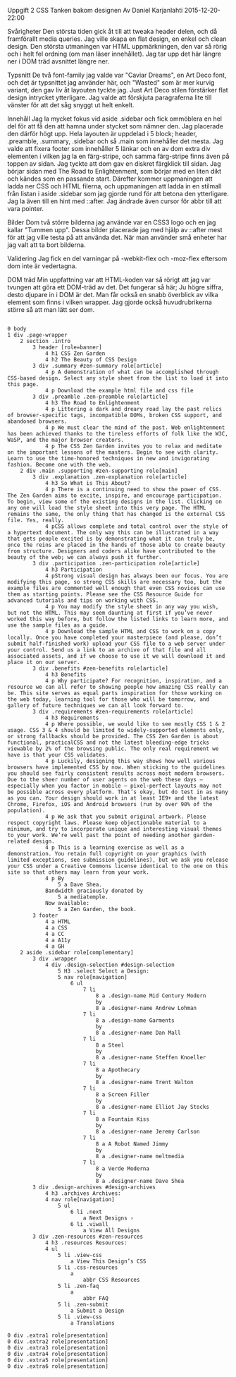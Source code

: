 Uppgift 2 CSS
Tanken bakom designen
Av Daniel Karjanlahti 2015-12-20-22:00

Svårigheter
Den största tiden gick åt till att tweaka header delen, och då framförallt media queries. Jag ville skapa en flat design, en enkel och clean design. Den största utmaningen var HTML uppmärkningen, den var så rörig och i helt fel ordning (om man läser innehållet). Jag tar upp det här längre ner i DOM träd avsnittet längre ner.



Typsnitt
De två font-family jag valde var "Caviar Dreams", en Art Deco font, och det är typsnittet jag använder här, och "Wasted" som är mer kurvig variant, den gav liv åt layouten tyckte jag. Just Art Deco stilen förstärker flat design intrycket ytterligare.
Jag valde att förskjuta paragraferna lite till vänster för att det såg snyggt ut helt enkelt.



Innehåll
Jag la mycket fokus vid aside .sidebar och fick ommöblera en hel del för att få den att hamna under stycket som nämner den. Jag placerade den därför högt upp. Hela layouten är uppdelad i 5 block; header, .preamble, .summary, .sidebar och så .main som innehåller det mesta. Jag valde att fixera footer som innehåller 5 länkar och en av dom extra div elementen i vilken jag la en färg-stripe, och samma färg-stripe finns även på toppen av sidan. Jag tyckte att dom gav en diskret färgklick till sidan. Jag börjar sidan med The Road to Enlightenment, som börjar med en liten dikt och kändes som en passande start. Därefter kommer uppmaningen att ladda ner CSS och HTML filerna, och uppmaningen att ladda in en stilmall från listan i aside .sidebar som jag gjorde rund för att betona den ytterligare. Jag la även till en hint med ::after. 
Jag ändrade även cursor för abbr till att vara pointer.



Bilder
Dom två större bilderna jag använde var en CSS3 logo och en jag kallar "Tummen upp". Dessa bilder placerade jag med hjälp av ::after mest för att jag ville testa på att använda det.
När man använder små enheter har jag valt att ta bort bilderna.


Validering
Jag fick en del varningar på -webkit-flex och -moz-flex eftersom dom inte är vedertagna.


DOM träd
Min uppfattning var att HTML-koden var så rörigt att jag var tvungen att göra ett DOM-träd av det.
Det fungerar så här; Ju högre siffra, desto djupare in i DOM är det. Man får också en snabb överblick av vilka element som finns i vilken wrapper. Jag gjorde också huvudrubrikerna större så att man lätt ser dom.

<code>
0 body
1 div .page-wrapper
	2 section .intro
		3 header [role=banner]
			4 h1 CSS Zen Garden
			4 h2 The Beauty of CSS Design
		3 div .summary #zen-summary role[article]
			4 p A demonstration of what can be accomplished through CSS-based design. Select any style sheet from the list to load it into this page.
			4 p Download the example html file and css file
		3 div .preamble .zen-preamble role[article]
			4 h3 The Road to Enlightenment
			4 p Littering a dark and dreary road lay the past relics of browser-specific tags, incompatible DOMs, broken CSS support, and abandoned browsers.
			4 p We must clear the mind of the past. Web enlightenment has been achieved thanks to the tireless efforts of folk like the W3C, WaSP, and the major browser creators.
			4 p The CSS Zen Garden invites you to relax and meditate on the important lessons of the masters. Begin to see with clarity. Learn to use the time-honored techniques in new and invigorating fashion. Become one with the web.
	2 div .main .supporting #zen-supporting role[main]
		3 div .explanation .zen-explanation role[article]
			4 h3 So What is This About?
			4 p There is a continuing need to show the power of CSS. The Zen Garden aims to excite, inspire, and encourage participation. To begin, view some of the existing designs in the list. Clicking on any one will load the style sheet into this very page. The HTML remains the same, the only thing that has changed is the external CSS file. Yes, really.
			4 pCSS allows complete and total control over the style of a hypertext document. The only way this can be illustrated in a way that gets people excited is by demonstrating what it can truly be, once the reins are placed in the hands of those able to create beauty from structure. Designers and coders alike have contributed to the beauty of the web; we can always push it further.
		3 div .participation .zen-participation role[article]
			4 h3 Participation
			4 pStrong visual design has always been our focus. You are modifying this page, so strong CSS skills are necessary too, but the example files are commented well enough that even CSS novices can use them as starting points. Please see the CSS Resource Guide for advanced tutorials and tips on working with CSS.
			4 p You may modify the style sheet in any way you wish, but not the HTML. This may seem daunting at first if you’ve never worked this way before, but follow the listed links to learn more, and use the sample files as a guide.
			4 p Download the sample HTML and CSS to work on a copy locally. Once you have completed your masterpiece (and please, don’t submit half-finished work) upload your CSS file to a web server under your control. Send us a link to an archive of that file and all associated assets, and if we choose to use it we will download it and place it on our server.
		3 div .benefits #zen-benefits role[article]
			4 h3 Benefits
			4 p Why participate? For recognition, inspiration, and a resource we can all refer to showing people how amazing CSS really can be. This site serves as equal parts inspiration for those working on the web today, learning tool for those who will be tomorrow, and gallery of future techniques we can all look forward to.
		3 div .requirements #zen-requirements role[article]
			4 h3 Requirements
			4 p Where possible, we would like to see mostly CSS 1 & 2 usage. CSS 3 & 4 should be limited to widely-supported elements only, or strong fallbacks should be provided. The CSS Zen Garden is about functional, practicalCSS and not the latest bleeding-edge tricks viewable by 2% of the browsing public. The only real requirement we have is that your CSS validates.
			4 p Luckily, designing this way shows how well various browsers have implemented CSS by now. When sticking to the guidelines you should see fairly consistent results across most modern browsers. Due to the sheer number of user agents on the web these days — especially when you factor in mobile — pixel-perfect layouts may not be possible across every platform. That’s okay, but do test in as many as you can. Your design should work in at least IE9+ and the latest Chrome, Firefox, iOS and Android browsers (run by over 90% of the population).
			4 p We ask that you submit original artwork. Please respect copyright laws. Please keep objectionable material to a minimum, and try to incorporate unique and interesting visual themes to your work. We’re well past the point of needing another garden-related design.
			4 p This is a learning exercise as well as a demonstration. You retain full copyright on your graphics (with limited exceptions, see submission guidelines), but we ask you release your CSS under a Creative Commons license identical to the one on this site so that others may learn from your work.
			4 p By 
				5 a Dave Shea. 
			Bandwidth graciously donated by 
				5 a mediatemple. 
			Now available: 
				5 a Zen Garden, the book.
		3 footer
			4 a HTML 
			4 a CSS 
			4 a CC 
			4 a A11y 
			4 a GH
	2 aside .sidebar role[complementary]
		3 div .wrapper
			4 div .design-selection #design-selection
				5 H3 .select Select a Design:
				5 nav role[navigation] 
					6 ul
						7 li
							8 a .design-name Mid Century Modern 
							by 
							8 a .designer-name Andrew Lohman
						7 li
							8 a .design-name Garments 
							by 
							8 a .designer-name Dan Mall
						7 li
							8 a Steel 
							by 
							8 a .designer-name Steffen Knoeller
						7 li
							8 a Apothecary 
							by 
							8 a .designer-name Trent Walton
						7 li
							8 a Screen Filler 	
							by 
							8 a .designer-name Elliot Jay Stocks
						7 li
							8 a Fountain Kiss 
							by 
							8 a .designer-name Jeremy Carlson
						7 li
							8 a A Robot Named Jimmy 
							by 
							8 a .designer-name meltmedia
						7 li
							8 a Verde Moderna 
							by 
							8 a .designer-name Dave Shea
		3 div .design-archives #design-archives
			4 h3 .archives Archives:
			4 nav role[navigation] 
				5 ul
					6 li .next
						a Next Designs ›
					6 li .viwall
						a View All Designs
		3 div .zen-resources #zen-resources
			4 h3 .resources Resources:
			4 ul
				5 li .view-css
					a View This Design’s CSS
				5 li .css-resources
					a
						abbr CSS Resources
				5 li .zen-faq
					a
						abbr FAQ
				5 li .zen-submit
					a Submit a Design
				5 li .view-css
					a Translations
<!-- extra divs for presentation -->
0 div .extra1 role[presentation]
0 div .extra2 role[presentation]
0 div .extra3 role[presentation]
0 div .extra4 role[presentation]
0 div .extra5 role[presentation]
0 div .extra6 role[presentation]
</code>
